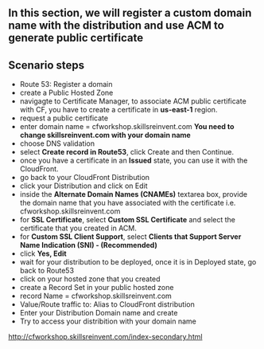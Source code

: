 ## In this section, we will register a custom domain name with the distribution and use ACM to generate public certificate

## Scenario steps
- Route 53: Register a domain
- create a Public Hosted Zone
- navigagte to Certificate Manager, to associate ACM public certificate with CF, you have to create a certificate in **us-east-1** region.
- request a public certificate
- enter domain name = cfworkshop.skillsreinvent.com
    **You need to change skillsreinvent.com with your domain name**
- choose DNS validation
- select **Create record in Route53**, click Create and then Continue.
- once you have a certificate in an **Issued** state, you can use it with the CloudFront.
- go back to your CloudFront Distribution
- click your Distribution and click on Edit
- inside the **Alternate Domain Names (CNAMEs)** textarea box, provide the domain name that you have associated with the certificate i.e. cfworkshop.skillsreinvent.com
- for **SSL Certificate**, select **Custom SSL Certificate** and select the certificate that you created in ACM.
- for **Custom SSL Client Support**, select **Clients that Support Server Name Indication (SNI) - (Recommended)**
- click **Yes, Edit**
- wait for your distribution to be deployed, once it is in Deployed state, go back to Route53
- click on your hosted zone that you created
- create a Record Set in your public hosted zone
- record Name = cfworkshop.skillsreinvent.com
- Value/Route traffic to: Alias to CloudFront distribution
- Enter your Distribution Domain name and create
- Try to access your distribition with your domain name

http://cfworkshop.skillsreinvent.com/index-secondary.html





